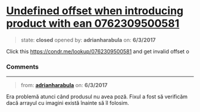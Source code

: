# [Undefined offset when introducing product with ean 0762309500581](https://github.com/adrianharabula/condr/issues/169)

> state: **closed** opened by: **adrianharabula** on: **6/3/2017**

Click this https://condr.me/lookup/0762309500581 and get invalid offset o

### Comments

---
> from: [**adrianharabula**](https://github.com/adrianharabula/condr/issues/169#issuecomment-305969922) on: **6/3/2017**

Era problemă atunci când produsul nu avea poză. Fixul a fost să verificăm dacă arrayul cu imagini există înainte să îl folosim.

